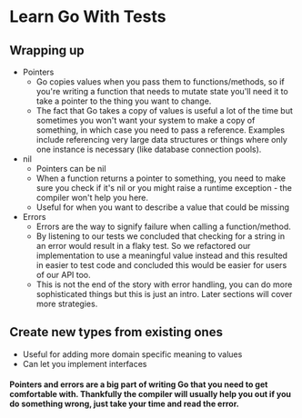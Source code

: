 # Learn Go With Tests

## Wrapping up

* Pointers
  * Go copies values when you pass them to functions/methods, so if you're writing a function that needs to mutate state you'll need it to take a pointer to the thing you want to change.
  * The fact that Go takes a copy of values is useful a lot of the time but sometimes you won't want your system to make a copy of something, in which case you need to pass a reference. Examples include referencing very large data structures or things where only one instance is necessary (like database connection pools).
* nil
  * Pointers can be nil
  * When a function returns a pointer to something, you need to make sure you check if it's nil or you might raise a runtime exception - the compiler won't help you here.
  * Useful for when you want to describe a value that could be missing
* Errors
  * Errors are the way to signify failure when calling a function/method.
  * By listening to our tests we concluded that checking for a string in an error would result in a flaky test. So we refactored our implementation to use a meaningful value instead and this resulted in easier to test code and concluded this would be easier for users of our API too.
  * This is not the end of the story with error handling, you can do more sophisticated things but this is just an intro. Later sections will cover more strategies.

## Create new types from existing ones

* Useful for adding more domain specific meaning to values
* Can let you implement interfaces
#### Pointers and errors are a big part of writing Go that you need to get comfortable with. Thankfully the compiler will usually help you out if you do something wrong, just take your time and read the error.